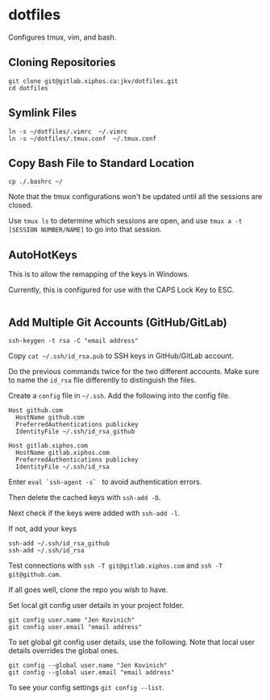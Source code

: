 # dotfiles

Configures tmux, vim, and bash.

## Cloning Repositories 

```
git clone git@gitlab.xiphos.ca:jkv/dotfiles.git
cd dotfiles
```

## Symlink Files

```
ln -s ~/dotfiles/.vimrc  ~/.vimrc
ln -s ~/dotfiles/.tmux.conf  ~/.tmux.conf
```

## Copy Bash File to Standard Location

```
cp ./.bashrc ~/
```

Note that the tmux configurations won't be updated until all the sessions are closed.

Use `tmux ls` to determine which sessions are open, and use `tmux a -t [SESSION NUMBER/NAME]` to go into that session.


## AutoHotKeys

This is to allow the remapping of the keys in Windows.

Currently, this is configured for use with the CAPS Lock Key to ESC.

```
```

## Add Multiple Git Accounts (GitHub/GitLab)

```
ssh-keygen -t rsa -C "email address"
```

Copy `cat ~/.ssh/id_rsa.pub` to SSH keys in GitHub/GitLab account.

Do the previous commands twice for the two different accounts. Make sure to name the `id_rsa` file differently to distinguish the files.

Create a `config` file in `~/.ssh`. Add the following into the config file.

```
Host github.com
  HostName github.com
  PreferredAuthentications publickey
  IdentityFile ~/.ssh/id_rsa_github

Host gitlab.xiphos.com
  HostName gitlab.xiphos.com
  PreferredAuthentications publickey
  IdentityFile ~/.ssh/id_rsa
```

Enter ``eval `ssh-agent -s` `` to avoid authentication errors.

Then delete the cached keys with `ssh-add -D`.

Next check if the keys were added with `ssh-add -l`.

If not, add your keys

```
ssh-add ~/.ssh/id_rsa_github
ssh-add ~/.ssh/id_rsa
```

Test connections with `ssh -T git@gitlab.xiphos.com` and `ssh -T git@github.com`.

If all goes well, clone the repo you wish to have.

Set local git config user details in your project folder.

```
git config user.name "Jen Kovinich"
git config user.email "email address"
```

To set global git config user details, use the following. Note that local user details overrides the global ones.

```
git config --global user.name "Jen Kovinich"
git config --global user.email "email address"
```

To see your config settings `git config --list`.
